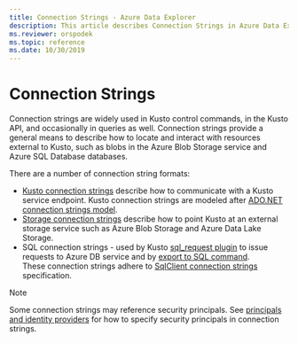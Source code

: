 ```yaml
---
title: Connection Strings - Azure Data Explorer
description: This article describes Connection Strings in Azure Data Explorer.
ms.reviewer: orspodek
ms.topic: reference
ms.date: 10/30/2019
---
```

# Connection Strings

Connection strings are widely used in Kusto control commands, in the Kusto API, and occasionally in queries as well.
Connection strings provide a general means to describe how to locate and interact with resources external to Kusto,
such as blobs in the Azure Blob Storage service and Azure SQL Database databases.

There are a number of connection string formats:

* [Kusto connection strings](kusto.md) describe how to communicate with a Kusto service endpoint.
  Kusto connection strings are modeled after [ADO.NET connection strings model](/dotnet/framework/data/adonet/connection-string-syntax).
* [Storage connection strings](storage-connection-strings.md) describe how to point Kusto at an external storage service
  such as Azure Blob Storage and Azure Data Lake Storage.
* SQL connection strings - used by Kusto [sql_request plugin](../../query/sqlrequestplugin.md) to issue requests to
  Azure DB service and by [export to SQL command](../../management/data-export/export-data-to-sql.md).  
  These connection strings adhere to [SqlClient connection strings](/dotnet/framework/data/adonet/connection-string-syntax#sqlclient-connection-strings) specification.

> [!NOTE]
> Some connection strings may reference security principals. See
> [principals and identity providers](/azure/data-explorer/kusto/management/access-control/referencing-security-principals)
> for how to specify security principals in connection strings.